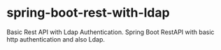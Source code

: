 # spring-boot-rest-with-ldap
Basic Rest API with Ldap Authentication.
Spring Boot RestAPI with basic http authentication and also Ldap.
